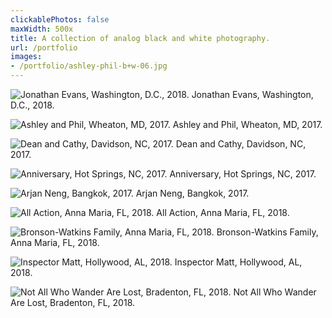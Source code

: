 ```yaml
---
clickablePhotos: false
maxWidth: 500x
title: A collection of analog black and white photography.
url: /portfolio
images:
- /portfolio/ashley-phil-b+w-06.jpg
---
```


![Jonathan Evans, Washington, D.C., 2018.](/portfolio/20180825-jonathan-evans-01.jpg)
Jonathan Evans, Washington, D.C., 2018.

![Ashley and Phil, Wheaton, MD, 2017.](/portfolio/ashley+phil_b+w-02.jpg)
Ashley and Phil, Wheaton, MD, 2017.

![Dean and Cathy, Davidson, NC, 2017.](/portfolio/asheville-davidson-14.jpg)
Dean and Cathy, Davidson, NC, 2017.

![Anniversary, Hot Springs, NC, 2017.](/portfolio/2017-10-23-0001-2.jpg)
Anniversary, Hot Springs, NC, 2017.

![Arjan Neng, Bangkok, 2017.](/portfolio/bangkok-departure-2017-27.jpg)
Arjan Neng, Bangkok, 2017.

![All Action, Anna Maria, FL, 2018.](/portfolio/20180422-AMI-2018-39.jpg)
All Action, Anna Maria, FL, 2018.

![Bronson-Watkins Family, Anna Maria, FL, 2018.](/portfolio/anna-maria-2018-2.jpg)
Bronson-Watkins Family, Anna Maria, FL, 2018.

![Inspector Matt, Hollywood, AL, 2018.](/portfolio/2018-03-02-pisgah-scottsboro-hollywood-35.jpg)
Inspector Matt, Hollywood, AL, 2018.

![Not All Who Wander Are Lost, Bradenton, FL, 2018.](/portfolio/20180422-AMI-2018-37.jpg)
Not All Who Wander Are Lost, Bradenton, FL, 2018.